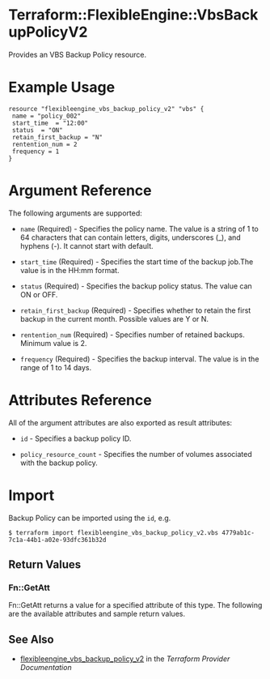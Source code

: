 # Terraform::FlexibleEngine::VbsBackupPolicyV2

Provides an VBS Backup Policy resource.

# Example Usage

 ```hcl
resource "flexibleengine_vbs_backup_policy_v2" "vbs" {
  name = "policy_002"
  start_time  = "12:00"
  status  = "ON"
  retain_first_backup = "N"
  rentention_num = 2
  frequency = 1
}
 ```

# Argument Reference

The following arguments are supported:

* `name` (Required) - Specifies the policy name. The value is a string of 1 to 64 characters that can contain letters, digits, underscores (_), and hyphens (-). It cannot start with default.

* `start_time` (Required) - Specifies the start time of the backup job.The value is in the HH:mm format.                                                         

* `status` (Required) - Specifies the backup policy status. The value can ON or OFF.

* `retain_first_backup` (Required) - Specifies whether to retain the first backup in the current month. Possible values are Y or N. 

* `rentention_num` (Required) - Specifies number of retained backups. Minimum value is 2.

* `frequency` (Required) - Specifies the backup interval. The value is in the range of 1 to 14 days.


# Attributes Reference

All of the argument attributes are also exported as
result attributes:

* `id` - Specifies a backup policy ID.
 
* `policy_resource_count` - Specifies the number of volumes associated with the backup policy.

# Import

Backup Policy can be imported using the `id`, e.g.

```
$ terraform import flexibleengine_vbs_backup_policy_v2.vbs 4779ab1c-7c1a-44b1-a02e-93dfc361b32d
```

## Return Values

### Fn::GetAtt

Fn::GetAtt returns a value for a specified attribute of this type. The following are the available attributes and sample return values.

## See Also

* [flexibleengine_vbs_backup_policy_v2](https://www.terraform.io/docs/providers/flexibleengine/r/vbs_backup_policy_v2.html) in the _Terraform Provider Documentation_